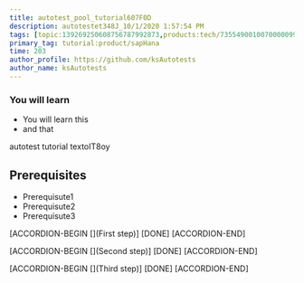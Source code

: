 ```yaml
---
title: autotest_pool_tutorial607F0D
description: autotestet348J_10/1/2020 1:57:54 PM
tags: [topic:139269250608756787992873,products:tech/73554900100700000996,tutorial:experience/advanced]
primary_tag: tutorial:product/sapHana
time: 203
author_profile: https://github.com/ksAutotests
author_name: ksAutotests
---
```

### You will learn
- You will learn this
- and that

autotest tutorial textoIT8oy

## Prerequisites
- Prerequisute1
- Prerequisute2
- Prerequisute3

[ACCORDION-BEGIN [](First step)]
[DONE]
[ACCORDION-END]

[ACCORDION-BEGIN [](Second step)]
[DONE]
[ACCORDION-END]

[ACCORDION-BEGIN [](Third step)]
[DONE]
[ACCORDION-END]


